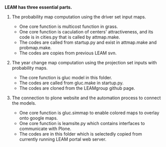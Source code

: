 **LEAM has three essential parts.**

1. The probability map computation using the driver set input maps.
   * One core function is multicost function in grass.
   * One core function is caculation of centers' attractiveness, and its code is in cities.py that is called by attmap.make.
   * The codes are called from startup.py and exist in attmap.make and probmap.make.
   * The codes are copies from previous LEAM svn.

2. The year change map computation using the projection set inputs with probability maps.  
   * The core function is gluc model in this folder.
   * The codes are called from gluc.make in startup.py.
   * The codes are cloned from the LEAMgroup github page.

3. The connection to plone website and the automation process to connect the models.
   * One core function is gluc.simmap to enable colored maps to overlay onto google maps.
   * One core function is leamsite.py which contains interfaces to communicate with Plone.
   * The codes are in this folder which is selectedly copied from currently running LEAM portal web server.
